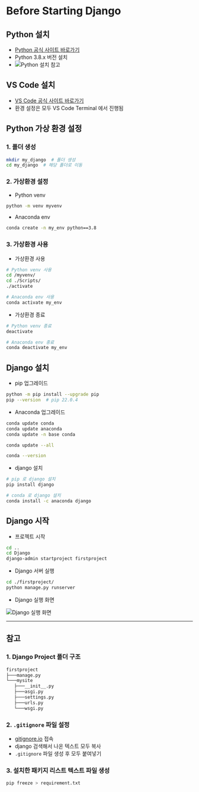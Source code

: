 # Before Starting Django

## Python 설치

- [Python 공식 사이트 바로가기](https://www.python.org/downloads/windows/)
- Python 3.8.x 버전 설치
- ![Python 설치 참고](https://github.com/aiffelDjango/KUD/blob/main/README/Setting/img/1.png)

## VS Code 설치

- [VS Code 공식 사이트 바로가기](https://code.visualstudio.com/download)
- 환경 설정은 모두 VS Code Terminal 에서 진행됨

## Python 가상 환경 설정

### 1. 폴더 생성

```bash
mkdir my_django  # 폴더 생성
cd my_django  # 해당 폴더로 이동
```

### 2. 가상환경 설정

- Python venv

```bash
python -m venv myvenv
```

- Anaconda env

```bash
conda create -n my_env python==3.8
```

### 3. 가상환경 사용

- 가상환경 사용

```bash
# Python venv 사용
cd /myvenv/
cd ./Scripts/
./activate

# Anaconda env 사용
conda activate my_env
```

- 가상환경 종료

```bash
# Python venv 종료
deactivate

# Anaconda env 종료
conda deactivate my_env
```

## Django 설치

- pip 업그레이드

```bash
python -m pip install --upgrade pip
pip --version  # pip 22.0.4
```

- Anaconda 업그레이드

```bash
conda update conda
conda update anaconda
conda update -n base conda

conda update --all

conda --version
```

- django 설치

```bash
# pip 로 django 설치
pip install django

# conda 로 django 설치
conda install -c anaconda django
```

## Django 시작

- 프로젝트 시작

```bash
cd ..
cd Django
django-admin startproject firstproject
```

- Django 서버 실행

```bash
cd ./firstproject/
python manage.py runserver
```

- Django 실행 화면

![Django 실행 화면](https://github.com/aiffelDjango/KUD/raw/main/README/Setting/img/4.png)

---

## 참고

### 1. Django Project 폴더 구조

```bash
firstproject
├───manage.py
└───mysite
   ├───__init__.py
   ├───asgi.py
   ├───settings.py
   ├───urls.py
   └───wsgi.py
```

### 2. `.gitignore` 파일 설정

- [gitignore.io](https://www.toptal.com/developers/gitignore) 접속
- django 검색해서 나온 텍스트 모두 복사
- `.gitignore` 파일 생성 후 모두 붙여넣기

### 3. 설치한 패키지 리스트 텍스트 파일 생성

```bash
pip freeze > requirement.txt
```
